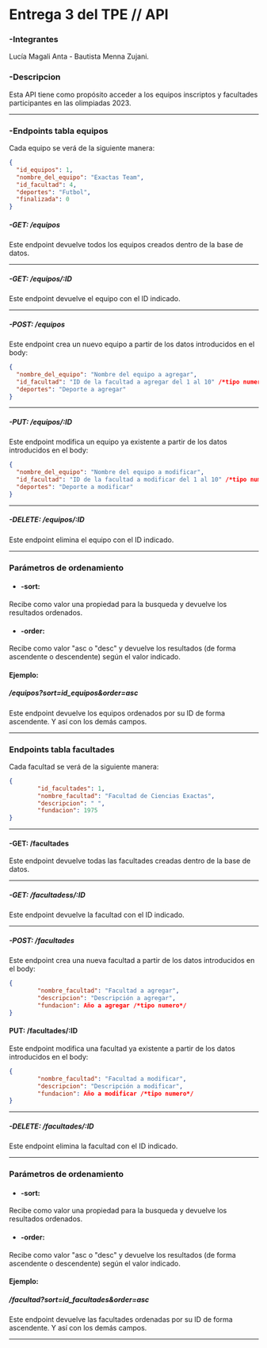 # Entrega 3 del TPE // API

### -Integrantes
Lucía Magali Anta - Bautista Menna Zujani.
### -Descripcion
Esta API tiene como propósito acceder a los equipos inscriptos y facultades participantes en las olimpiadas 2023.

---
### -Endpoints tabla equipos
Cada equipo se verá de la siguiente manera:
```json
{
  "id_equipos": 1,
  "nombre_del_equipo": "Exactas Team",
  "id_facultad": 4,
  "deportes": "Futbol",
  "finalizada": 0
}
```


##### -GET: /equipos
Este endpoint devuelve todos los equipos creados dentro de la base de datos.

---
##### -GET: /equipos/:ID
Este endpoint devuelve el equipo con el ID indicado.

---
##### -POST: /equipos
Este endpoint crea un nuevo equipo a partir de los datos introducidos en el body:
```json
{
  "nombre_del_equipo": "Nombre del equipo a agregar",
  "id_facultad": "ID de la facultad a agregar del 1 al 10" /*tipo numero*/,
  "deportes": "Deporte a agregar"
}
```

---
##### -PUT: /equipos/:ID
Este endpoint modifica un equipo ya existente a partir de los datos introducidos en el body:
```json
{
  "nombre_del_equipo": "Nombre del equipo a modificar",
  "id_facultad": "ID de la facultad a modificar del 1 al 10" /*tipo numero*/,
  "deportes": "Deporte a modificar"
}
```

---
##### -DELETE: /equipos/:ID
Este endpoint elimina el equipo con el ID indicado.

---

### Parámetros de ordenamiento
- #### -sort:
Recibe como valor una propiedad para la busqueda y devuelve los resultados ordenados.
- #### -order:
Recibe como valor "asc o "desc" y devuelve los resultados (de forma ascendente o descendente) según el valor indicado.

#### Ejemplo:
##### /equipos?sort=id_equipos&order=asc
Este endpoint devuelve los equipos ordenados por su ID de forma ascendente.
Y así con los demás campos.

---

### Endpoints tabla facultades
Cada facultad se verá de la siguiente manera:
```json
{
        "id_facultades": 1,
        "nombre_facultad": "Facultad de Ciencias Exactas",
        "descripcion": " ",
        "fundacion": 1975
}
```

---
#### -GET: /facultades
Este endpoint devuelve todas las facultades creadas dentro de la base de datos.

---
##### -GET: /facultadess/:ID
Este endpoint devuelve la facultad con el ID indicado.

---
##### -POST: /facultades
Este endpoint crea una nueva facultad a partir de los datos introducidos en el body:
```json
{
        "nombre_facultad": "Facultad a agregar",
        "descripcion": "Descripción a agregar",
        "fundacion": Año a agregar /*tipo numero*/
}
```
#### PUT: /facultades/:ID
Este endpoint modifica una facultad ya existente a partir de los datos introducidos en el body:
```json
{
        "nombre_facultad": "Facultad a modificar",
        "descripcion": "Descripción a modificar",
        "fundacion": Año a modificar /*tipo numero*/
}
```

---
##### -DELETE: /facultades/:ID
Este endpoint elimina la facultad con el ID indicado.

---
### Parámetros de ordenamiento
- #### -sort:
Recibe como valor una propiedad para la busqueda y devuelve los resultados ordenados.
- #### -order:
Recibe como valor "asc o "desc" y devuelve los resultados (de forma ascendente o descendente) según el valor indicado.

#### Ejemplo:
##### /facultad?sort=id_facultades&order=asc
Este endpoint devuelve las facultades ordenadas por su ID de forma ascendente.
Y así con los demás campos.

---
